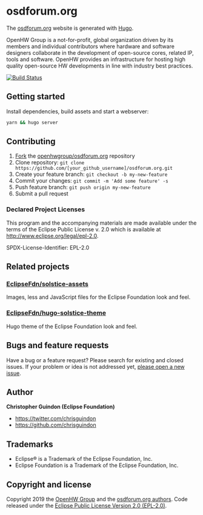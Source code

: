 # osdforum.org

The [osdforum.org](https://osdforum.org) website is generated with [Hugo](https://gohugo.io/documentation/).

OpenHW Group is a not-for-profit, global organization driven by its members and individual contributors where hardware and software designers collaborate in the development of open-source cores, related IP, tools and software. OpenHW provides an infrastructure for hosting high quality open-source HW developments in line with industry best practices.

[![Build Status](https://travis-ci.org/openhwgroup/osdforum.org.svg?branch=master)](https://travis-ci.org/openhwgroup/osdforum.org)

## Getting started

Install dependencies, build assets and start a webserver:

```bash
yarn && hugo server
```

## Contributing

1. [Fork](https://help.github.com/articles/fork-a-repo/) the [openhwgroup/osdforum.org](https://github.com/openhwgroup/osdforum.org) repository
2. Clone repository: `git clone https://github.com/[your_github_username]/osdforum.org.git`
3. Create your feature branch: `git checkout -b my-new-feature`
4. Commit your changes: `git commit -m 'Add some feature' -s`
5. Push feature branch: `git push origin my-new-feature`
6. Submit a pull request

### Declared Project Licenses

This program and the accompanying materials are made available under the terms
of the Eclipse Public License v. 2.0 which is available at
http://www.eclipse.org/legal/epl-2.0.

SPDX-License-Identifier: EPL-2.0

## Related projects

### [EclipseFdn/solstice-assets](https://github.com/EclipseFdn/solstice-assets)

Images, less and JavaScript files for the Eclipse Foundation look and feel.

### [EclipseFdn/hugo-solstice-theme](https://github.com/EclipseFdn/hugo-solstice-theme)

Hugo theme of the Eclipse Foundation look and feel. 

## Bugs and feature requests

Have a bug or a feature request? Please search for existing and closed issues. If your problem or idea is not addressed yet, [please open a new issue](https://github.com/openhwgroup/osdforum.org/issues/new).

## Author

**Christopher Guindon (Eclipse Foundation)**

- <https://twitter.com/chrisguindon>
- <https://github.com/chrisguindon>

## Trademarks

* Eclipse® is a Trademark of the Eclipse Foundation, Inc.
* Eclipse Foundation is a Trademark of the Eclipse Foundation, Inc.

## Copyright and license

Copyright 2019 the [OpenHW Group](https://www.osdforum.org) and the [osdforum.org authors](https://github.com/openhwgroup/osdforum.org/graphs/contributors). Code released under the [Eclipse Public License Version 2.0 (EPL-2.0)](https://github.com/openhwgroup/osdforum.org/blob/src/LICENSE).
